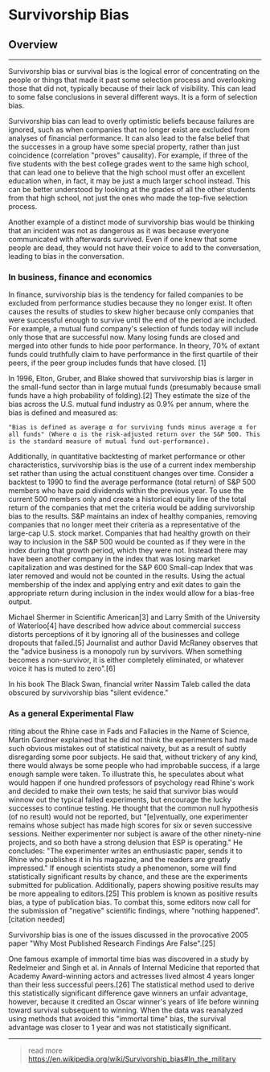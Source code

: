 # Survivorship Bias
## Overview
---


Survivorship bias or survival bias is the logical error of concentrating on the people or things that made it past some selection process and overlooking those that did not, typically because of their lack of visibility. This can lead to some false conclusions in several different ways. It is a form of selection bias.

Survivorship bias can lead to overly optimistic beliefs because failures are ignored, such as when companies that no longer exist are excluded from analyses of financial performance. It can also lead to the false belief that the successes in a group have some special property, rather than just coincidence (correlation "proves" causality). For example, if three of the five students with the best college grades went to the same high school, that can lead one to believe that the high school must offer an excellent education when, in fact, it may be just a much larger school instead. This can be better understood by looking at the grades of all the other students from that high school, not just the ones who made the top-five selection process.

Another example of a distinct mode of survivorship bias would be thinking that an incident was not as dangerous as it was because everyone communicated with afterwards survived. Even if one knew that some people are dead, they would not have their voice to add to the conversation, leading to bias in the conversation. 


### In business, finance and economics

In finance, survivorship bias is the tendency for failed companies to be excluded from performance studies because they no longer exist. It often causes the results of studies to skew higher because only companies that were successful enough to survive until the end of the period are included. For example, a mutual fund company's selection of funds today will include only those that are successful now. Many losing funds are closed and merged into other funds to hide poor performance. In theory, 70% of extant funds could truthfully claim to have performance in the first quartile of their peers, if the peer group includes funds that have closed. [1]

In 1996, Elton, Gruber, and Blake showed that survivorship bias is larger in the small-fund sector than in large mutual funds (presumably because small funds have a high probability of folding).[2] They estimate the size of the bias across the U.S. mutual fund industry as 0.9% per annum, where the bias is defined and measured as:

    "Bias is defined as average α for surviving funds minus average α for all funds" (Where α is the risk-adjusted return over the S&P 500. This is the standard measure of mutual fund out-performance).

Additionally, in quantitative backtesting of market performance or other characteristics, survivorship bias is the use of a current index membership set rather than using the actual constituent changes over time. Consider a backtest to 1990 to find the average performance (total return) of S&P 500 members who have paid dividends within the previous year. To use the current 500 members only and create a historical equity line of the total return of the companies that met the criteria would be adding survivorship bias to the results. S&P maintains an index of healthy companies, removing companies that no longer meet their criteria as a representative of the large-cap U.S. stock market. Companies that had healthy growth on their way to inclusion in the S&P 500 would be counted as if they were in the index during that growth period, which they were not. Instead there may have been another company in the index that was losing market capitalization and was destined for the S&P 600 Small-cap Index that was later removed and would not be counted in the results. Using the actual membership of the index and applying entry and exit dates to gain the appropriate return during inclusion in the index would allow for a bias-free output. 

Michael Shermer in Scientific American[3] and Larry Smith of the University of Waterloo[4] have described how advice about commercial success distorts perceptions of it by ignoring all of the businesses and college dropouts that failed.[5] Journalist and author David McRaney observes that the "advice business is a monopoly run by survivors. When something becomes a non-survivor, it is either completely eliminated, or whatever voice it has is muted to zero".[6]

In his book The Black Swan, financial writer Nassim Taleb called the data obscured by survivorship bias "silent evidence."


### As a general Experimental Flaw

riting about the Rhine case in Fads and Fallacies in the Name of Science, Martin Gardner explained that he did not think the experimenters had made such obvious mistakes out of statistical naivety, but as a result of subtly disregarding some poor subjects. He said that, without trickery of any kind, there would always be some people who had improbable success, if a large enough sample were taken. To illustrate this, he speculates about what would happen if one hundred professors of psychology read Rhine's work and decided to make their own tests; he said that survivor bias would winnow out the typical failed experiments, but encourage the lucky successes to continue testing. He thought that the common null hypothesis (of no result) would not be reported, but "[e]ventually, one experimenter remains whose subject has made high scores for six or seven successive sessions. Neither experimenter nor subject is aware of the other ninety-nine projects, and so both have a strong delusion that ESP is operating." He concludes: "The experimenter writes an enthusiastic paper, sends it to Rhine who publishes it in his magazine, and the readers are greatly impressed."
If enough scientists study a phenomenon, some will find statistically significant results by chance, and these are the experiments submitted for publication. Additionally, papers showing positive results may be more appealing to editors.[25] This problem is known as positive results bias, a type of publication bias. To combat this, some editors now call for the submission of "negative" scientific findings, where "nothing happened".[citation needed]

Survivorship bias is one of the issues discussed in the provocative 2005 paper "Why Most Published Research Findings Are False".[25]

One famous example of immortal time bias was discovered in a study by Redelmeier and Singh et al. in Annals of Internal Medicine that reported that Academy Award-winning actors and actresses lived almost 4 years longer than their less successful peers.[26] The statistical method used to derive this statistically significant difference gave winners an unfair advantage, however, because it credited an Oscar winner's years of life before winning toward survival subsequent to winning. When the data was reanalyzed using methods that avoided this "immortal time" bias, the survival advantage was closer to 1 year and was not statistically significant.

---

> read more https://en.wikipedia.org/wiki/Survivorship_bias#In_the_military
